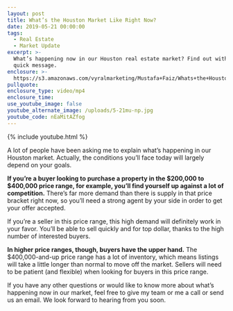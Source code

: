 ```yaml
---
layout: post
title: What’s the Houston Market Like Right Now?
date: 2019-05-21 00:00:00
tags:
  - Real Estate
  - Market Update
excerpt: >-
  What’s happening now in our Houston real estate market? Find out with this
  quick message.
enclosure: >-
  https://s3.amazonaws.com/vyralmarketing/Mustafa+Faiz/Whats+the+Houston+Market+Like+Right+Now_.mp4
pullquote:
enclosure_type: video/mp4
enclosure_time:
use_youtube_image: false
youtube_alternate_image: /uploads/5-21mu-np.jpg
youtube_code: nEaMitAZfog
---
```


{% include youtube.html %}

A lot of people have been asking me to explain what’s happening in our Houston market. Actually, the conditions you’ll face today will largely depend on your goals.

**If you’re a buyer looking to purchase a property in the $200,000 to $400,000 price range, for example, you’ll find yourself up against a lot of competition.** There’s far more demand than there is supply in that price bracket right now, so you’ll need a strong agent by your side in order to get your offer accepted.&nbsp;

If you’re a seller in this price range, this high demand will definitely work in your favor. You’ll be able to sell quickly and for top dollar, thanks to the high number of interested buyers.&nbsp;

**In higher price ranges, though, buyers have the upper hand.** The $400,000-and-up price range has a lot of inventory, which means listings will take a little longer than normal to move off the market. Sellers will need to be patient (and flexible) when looking for buyers in this price range.

If you have any other questions or would like to know more about what’s happening now in our market, feel free to give my team or me a call or send us an email. We look forward to hearing from you soon.